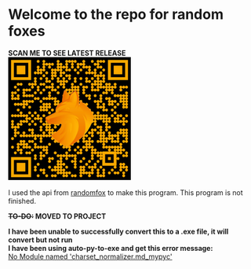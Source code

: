 # Welcome to the repo for random foxes

__SCAN ME TO SEE LATEST RELEASE__ <br>
<img src="https://raw.githubusercontent.com/EliStillCantCode/randomfox.ca/master/QR.png" width="250" height="250" alt="QR Code to Latest Release">

I used the api from [randomfox](https://randomfox.ca/) to make this program.
This program is not finished.

**~~TO-DO:~~ MOVED TO PROJECT**


**I have been unable to successfully convert this to a .exe file, it will convert but not run** <br>
**I have been using auto-py-to-exe and get this error message:** <br>
[No Module named 'charset_normalizer.md_mypyc'](https://i.imgur.com/OK8NmgM.png)
